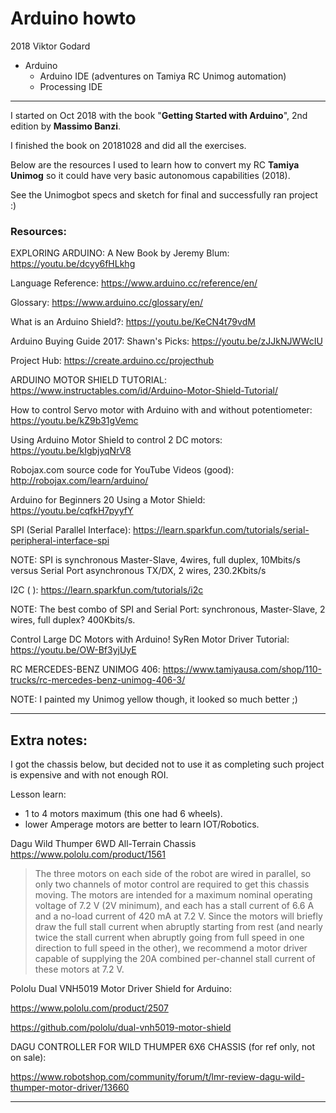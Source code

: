 # Arduino howto

2018 Viktor Godard

- Arduino
    - Arduino IDE       (adventures on Tamiya RC Unimog automation)
    - Processing IDE

---

I started on Oct 2018 with the book "**Getting Started with Arduino**", 2nd edition by **Massimo Banzi**.

I finished the book on 20181028 and did all the exercises.


Below are the resources I used to learn how to convert my RC **Tamiya Unimog**
 so it could have very basic autonomous capabilities (2018).

See the Unimogbot specs and sketch for final and successfully ran project :)


### Resources:

EXPLORING ARDUINO: A New Book by Jeremy Blum: 
https://youtu.be/dcyy6fHLkhg

Language Reference: 
https://www.arduino.cc/reference/en/

Glossary: 
https://www.arduino.cc/glossary/en/

What is an Arduino Shield?: 
https://youtu.be/KeCN4t79vdM

Arduino Buying Guide 2017: Shawn's Picks: 
https://youtu.be/zJJkNJWWcIU

Project Hub: 
https://create.arduino.cc/projecthub

ARDUINO MOTOR SHIELD TUTORIAL: 
https://www.instructables.com/id/Arduino-Motor-Shield-Tutorial/

How to control Servo motor with Arduino with and without potentiometer: 
https://youtu.be/kZ9b31gVemc

Using Arduino Motor Shield to control 2 DC motors: 
https://youtu.be/kIgbjyqNrV8

Robojax.com source code for YouTube Videos (good): 
http://robojax.com/learn/arduino/

Arduino for Beginners 20 Using a Motor Shield: 
https://youtu.be/cqfkH7pyyfY

SPI (Serial Parallel Interface): 
https://learn.sparkfun.com/tutorials/serial-peripheral-interface-spi

NOTE: SPI is synchronous Master-Slave, 4wires, full duplex, 10Mbits/s 
versus Serial Port asynchronous TX/DX, 2 wires, 230.2Kbits/s

I2C ( ): 
https://learn.sparkfun.com/tutorials/i2c 

NOTE: The best combo of SPI and Serial Port: synchronous, Master-Slave, 2 wires, full duplex? 400Kbits/s.

Control Large DC Motors with Arduino! SyRen Motor Driver Tutorial: 
https://youtu.be/OW-Bf3yjUyE

RC MERCEDES-BENZ UNIMOG 406: 
https://www.tamiyausa.com/shop/110-trucks/rc-mercedes-benz-unimog-406-3/

NOTE: I painted my Unimog yellow though, it looked so much better ;)

---

## Extra notes:

I got the chassis below, but decided not to use it as completing such project is expensive and with not enough ROI.

Lesson learn: 
- 1 to 4 motors maximum (this one had 6 wheels).
- lower Amperage motors are better to learn IOT/Robotics.

Dagu Wild Thumper 6WD All-Terrain Chassis 
https://www.pololu.com/product/1561

> The three motors on each side of the robot are wired in parallel, so only two channels of motor control are required to get this chassis moving.
> The motors are intended for a maximum nominal operating voltage of 7.2 V (2V minimum), and each has a stall current of 6.6 A and a no-load current of 420 mA at 7.2 V.
> Since the motors will briefly draw the full stall current when abruptly starting from rest (and nearly twice the stall current when abruptly going from full speed in one direction to full speed in the other), we recommend a motor driver capable of supplying the 20A combined per-channel stall current of these motors at 7.2 V.


Pololu Dual VNH5019 Motor Driver Shield for Arduino:

https://www.pololu.com/product/2507

https://github.com/pololu/dual-vnh5019-motor-shield


DAGU CONTROLLER FOR WILD THUMPER 6X6 CHASSIS (for ref only, not on sale):

https://www.robotshop.com/community/forum/t/lmr-review-dagu-wild-thumper-motor-driver/13660

---
